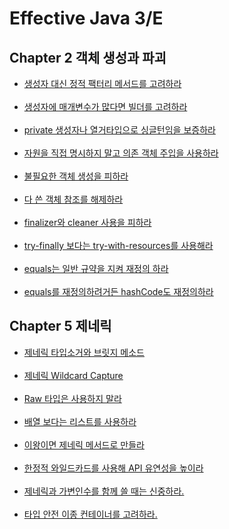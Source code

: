 # Effective Java 3/E

## Chapter 2 객체 생성과 파괴

<ul>
    <li><a href="docs/item1.md">생성자 대신 정적 팩터리 메서드를 고려하라</a></li>
    <br>
    <li><a href="docs/item2.md">생성자에 매개변수가 많다면 빌더를 고려하라</a></li>
    <br>
    <li><a href="docs/item3.md">private 생성자나 열거타입으로 싱글턴임을 보증하라</a></li>
    <br>
    <li><a href="docs/item5.md">자원을 직접 명시하지 말고 의존 객체 주입을 사용하라</a></li>
    <br>
    <li><a href="docs/item6.md">불필요한 객체 생성을 피하라</a></li>
    <br>
    <li><a href="docs/item7.md">다 쓴 객체 참조를 해제하라</a></li>
    <br>
    <li><a href="docs/item8.md">finalizer와 cleaner 사용을 피하라</a></li>
    <br>
    <li><a href="https://devhc.tistory.com/16">try-finally 보다는 try-with-resources를 사용해라</a></li>
    <br>
    <li><a href="docs/item10.md">equals는 일반 규약을 지켜 재정의 하라</a></li>
    <br>
    <li><a href="docs/item11.md">equals를 재정의하려거든 hashCode도 재정의하라</a></li>
</ul>


## Chapter 5 제네릭

<ul>
    <li><a href="docs/java_docs_type_erasure_with_bridge_method.md">제네릭 타입소거와 브릿지 메소드</a></li>
    <br>
    <li><a href="docs/java_capture_of.md">제네릭 Wildcard Capture</a></li>
    <br>
    <li><a href="docs/item26.md">Raw 타입은 사용하지 말라</a></li>
    <br>
    <li><a href="docs/item28.md">배열 보다는 리스트를 사용하라</a></li>
    <br>
    <li><a href="docs/item30.md">이왕이면 제네릭 메서드로 만들라</a></li>
    <br>
    <li><a href="docs/item31.md">한정적 와일드카드를 사용해 API 유연성을 높이라</a></li>
    <br>
    <li><a href="docs/item32.md">제네릭과 가변인수를 함께 쓸 때는 신중하라.</a></li>
    <br>
    <li><a href="docs/item33.md">타입 안전 이종 컨테이너를 고려하라.</a></li>
</ul>
